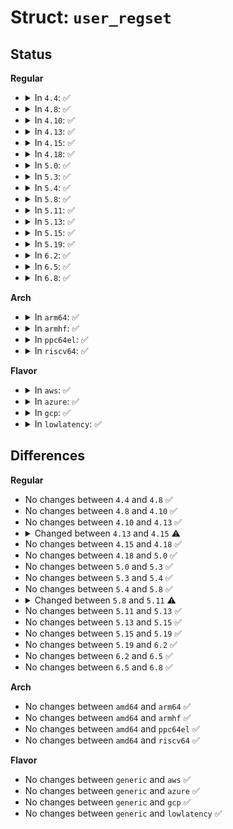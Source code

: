 # Struct: <code>user_regset</code>

## Status
<b>Regular</b>
<ul>
<li>
<details>
<summary>In <code>4.4</code>: ✅</summary>

```c
struct user_regset {
    user_regset_get_fn *get;
    user_regset_set_fn *set;
    user_regset_active_fn *active;
    user_regset_writeback_fn *writeback;
    unsigned int n;
    unsigned int size;
    unsigned int align;
    unsigned int bias;
    unsigned int core_note_type;
};
```
</details>
</li>
<li>
<details>
<summary>In <code>4.8</code>: ✅</summary>

```c
struct user_regset {
    user_regset_get_fn *get;
    user_regset_set_fn *set;
    user_regset_active_fn *active;
    user_regset_writeback_fn *writeback;
    unsigned int n;
    unsigned int size;
    unsigned int align;
    unsigned int bias;
    unsigned int core_note_type;
};
```
</details>
</li>
<li>
<details>
<summary>In <code>4.10</code>: ✅</summary>

```c
struct user_regset {
    user_regset_get_fn *get;
    user_regset_set_fn *set;
    user_regset_active_fn *active;
    user_regset_writeback_fn *writeback;
    unsigned int n;
    unsigned int size;
    unsigned int align;
    unsigned int bias;
    unsigned int core_note_type;
};
```
</details>
</li>
<li>
<details>
<summary>In <code>4.13</code>: ✅</summary>

```c
struct user_regset {
    user_regset_get_fn *get;
    user_regset_set_fn *set;
    user_regset_active_fn *active;
    user_regset_writeback_fn *writeback;
    unsigned int n;
    unsigned int size;
    unsigned int align;
    unsigned int bias;
    unsigned int core_note_type;
};
```
</details>
</li>
<li>
<details>
<summary>In <code>4.15</code>: ✅</summary>

```c
struct user_regset {
    user_regset_get_fn *get;
    user_regset_set_fn *set;
    user_regset_active_fn *active;
    user_regset_writeback_fn *writeback;
    user_regset_get_size_fn *get_size;
    unsigned int n;
    unsigned int size;
    unsigned int align;
    unsigned int bias;
    unsigned int core_note_type;
};
```
</details>
</li>
<li>
<details>
<summary>In <code>4.18</code>: ✅</summary>

```c
struct user_regset {
    user_regset_get_fn *get;
    user_regset_set_fn *set;
    user_regset_active_fn *active;
    user_regset_writeback_fn *writeback;
    user_regset_get_size_fn *get_size;
    unsigned int n;
    unsigned int size;
    unsigned int align;
    unsigned int bias;
    unsigned int core_note_type;
};
```
</details>
</li>
<li>
<details>
<summary>In <code>5.0</code>: ✅</summary>

```c
struct user_regset {
    user_regset_get_fn *get;
    user_regset_set_fn *set;
    user_regset_active_fn *active;
    user_regset_writeback_fn *writeback;
    user_regset_get_size_fn *get_size;
    unsigned int n;
    unsigned int size;
    unsigned int align;
    unsigned int bias;
    unsigned int core_note_type;
};
```
</details>
</li>
<li>
<details>
<summary>In <code>5.3</code>: ✅</summary>

```c
struct user_regset {
    user_regset_get_fn *get;
    user_regset_set_fn *set;
    user_regset_active_fn *active;
    user_regset_writeback_fn *writeback;
    user_regset_get_size_fn *get_size;
    unsigned int n;
    unsigned int size;
    unsigned int align;
    unsigned int bias;
    unsigned int core_note_type;
};
```
</details>
</li>
<li>
<details>
<summary>In <code>5.4</code>: ✅</summary>

```c
struct user_regset {
    user_regset_get_fn *get;
    user_regset_set_fn *set;
    user_regset_active_fn *active;
    user_regset_writeback_fn *writeback;
    user_regset_get_size_fn *get_size;
    unsigned int n;
    unsigned int size;
    unsigned int align;
    unsigned int bias;
    unsigned int core_note_type;
};
```
</details>
</li>
<li>
<details>
<summary>In <code>5.8</code>: ✅</summary>

```c
struct user_regset {
    user_regset_get_fn *get;
    user_regset_set_fn *set;
    user_regset_active_fn *active;
    user_regset_writeback_fn *writeback;
    user_regset_get_size_fn *get_size;
    unsigned int n;
    unsigned int size;
    unsigned int align;
    unsigned int bias;
    unsigned int core_note_type;
};
```
</details>
</li>
<li>
<details>
<summary>In <code>5.11</code>: ✅</summary>

```c
struct user_regset {
    user_regset_get2_fn *regset_get;
    user_regset_set_fn *set;
    user_regset_active_fn *active;
    user_regset_writeback_fn *writeback;
    unsigned int n;
    unsigned int size;
    unsigned int align;
    unsigned int bias;
    unsigned int core_note_type;
};
```
</details>
</li>
<li>
<details>
<summary>In <code>5.13</code>: ✅</summary>

```c
struct user_regset {
    user_regset_get2_fn *regset_get;
    user_regset_set_fn *set;
    user_regset_active_fn *active;
    user_regset_writeback_fn *writeback;
    unsigned int n;
    unsigned int size;
    unsigned int align;
    unsigned int bias;
    unsigned int core_note_type;
};
```
</details>
</li>
<li>
<details>
<summary>In <code>5.15</code>: ✅</summary>

```c
struct user_regset {
    user_regset_get2_fn *regset_get;
    user_regset_set_fn *set;
    user_regset_active_fn *active;
    user_regset_writeback_fn *writeback;
    unsigned int n;
    unsigned int size;
    unsigned int align;
    unsigned int bias;
    unsigned int core_note_type;
};
```
</details>
</li>
<li>
<details>
<summary>In <code>5.19</code>: ✅</summary>

```c
struct user_regset {
    user_regset_get2_fn *regset_get;
    user_regset_set_fn *set;
    user_regset_active_fn *active;
    user_regset_writeback_fn *writeback;
    unsigned int n;
    unsigned int size;
    unsigned int align;
    unsigned int bias;
    unsigned int core_note_type;
};
```
</details>
</li>
<li>
<details>
<summary>In <code>6.2</code>: ✅</summary>

```c
struct user_regset {
    user_regset_get2_fn *regset_get;
    user_regset_set_fn *set;
    user_regset_active_fn *active;
    user_regset_writeback_fn *writeback;
    unsigned int n;
    unsigned int size;
    unsigned int align;
    unsigned int bias;
    unsigned int core_note_type;
};
```
</details>
</li>
<li>
<details>
<summary>In <code>6.5</code>: ✅</summary>

```c
struct user_regset {
    user_regset_get2_fn *regset_get;
    user_regset_set_fn *set;
    user_regset_active_fn *active;
    user_regset_writeback_fn *writeback;
    unsigned int n;
    unsigned int size;
    unsigned int align;
    unsigned int bias;
    unsigned int core_note_type;
};
```
</details>
</li>
<li>
<details>
<summary>In <code>6.8</code>: ✅</summary>

```c
struct user_regset {
    user_regset_get2_fn *regset_get;
    user_regset_set_fn *set;
    user_regset_active_fn *active;
    user_regset_writeback_fn *writeback;
    unsigned int n;
    unsigned int size;
    unsigned int align;
    unsigned int bias;
    unsigned int core_note_type;
};
```
</details>
</li>
</ul>
<b>Arch</b>
<ul>
<li>
<details>
<summary>In <code>arm64</code>: ✅</summary>

```c
struct user_regset {
    user_regset_get_fn *get;
    user_regset_set_fn *set;
    user_regset_active_fn *active;
    user_regset_writeback_fn *writeback;
    user_regset_get_size_fn *get_size;
    unsigned int n;
    unsigned int size;
    unsigned int align;
    unsigned int bias;
    unsigned int core_note_type;
};
```
</details>
</li>
<li>
<details>
<summary>In <code>armhf</code>: ✅</summary>

```c
struct user_regset {
    user_regset_get_fn *get;
    user_regset_set_fn *set;
    user_regset_active_fn *active;
    user_regset_writeback_fn *writeback;
    user_regset_get_size_fn *get_size;
    unsigned int n;
    unsigned int size;
    unsigned int align;
    unsigned int bias;
    unsigned int core_note_type;
};
```
</details>
</li>
<li>
<details>
<summary>In <code>ppc64el</code>: ✅</summary>

```c
struct user_regset {
    user_regset_get_fn *get;
    user_regset_set_fn *set;
    user_regset_active_fn *active;
    user_regset_writeback_fn *writeback;
    user_regset_get_size_fn *get_size;
    unsigned int n;
    unsigned int size;
    unsigned int align;
    unsigned int bias;
    unsigned int core_note_type;
};
```
</details>
</li>
<li>
<details>
<summary>In <code>riscv64</code>: ✅</summary>

```c
struct user_regset {
    user_regset_get_fn *get;
    user_regset_set_fn *set;
    user_regset_active_fn *active;
    user_regset_writeback_fn *writeback;
    user_regset_get_size_fn *get_size;
    unsigned int n;
    unsigned int size;
    unsigned int align;
    unsigned int bias;
    unsigned int core_note_type;
};
```
</details>
</li>
</ul>
<b>Flavor</b>
<ul>
<li>
<details>
<summary>In <code>aws</code>: ✅</summary>

```c
struct user_regset {
    user_regset_get_fn *get;
    user_regset_set_fn *set;
    user_regset_active_fn *active;
    user_regset_writeback_fn *writeback;
    user_regset_get_size_fn *get_size;
    unsigned int n;
    unsigned int size;
    unsigned int align;
    unsigned int bias;
    unsigned int core_note_type;
};
```
</details>
</li>
<li>
<details>
<summary>In <code>azure</code>: ✅</summary>

```c
struct user_regset {
    user_regset_get_fn *get;
    user_regset_set_fn *set;
    user_regset_active_fn *active;
    user_regset_writeback_fn *writeback;
    user_regset_get_size_fn *get_size;
    unsigned int n;
    unsigned int size;
    unsigned int align;
    unsigned int bias;
    unsigned int core_note_type;
};
```
</details>
</li>
<li>
<details>
<summary>In <code>gcp</code>: ✅</summary>

```c
struct user_regset {
    user_regset_get_fn *get;
    user_regset_set_fn *set;
    user_regset_active_fn *active;
    user_regset_writeback_fn *writeback;
    user_regset_get_size_fn *get_size;
    unsigned int n;
    unsigned int size;
    unsigned int align;
    unsigned int bias;
    unsigned int core_note_type;
};
```
</details>
</li>
<li>
<details>
<summary>In <code>lowlatency</code>: ✅</summary>

```c
struct user_regset {
    user_regset_get_fn *get;
    user_regset_set_fn *set;
    user_regset_active_fn *active;
    user_regset_writeback_fn *writeback;
    user_regset_get_size_fn *get_size;
    unsigned int n;
    unsigned int size;
    unsigned int align;
    unsigned int bias;
    unsigned int core_note_type;
};
```
</details>
</li>
</ul>

## Differences
<b>Regular</b>
<ul>
<li>
No changes between <code>4.4</code> and <code>4.8</code> ✅
</li>
<li>
No changes between <code>4.8</code> and <code>4.10</code> ✅
</li>
<li>
No changes between <code>4.10</code> and <code>4.13</code> ✅
</li>
<li>
<details>
<summary>Changed between <code>4.13</code> and <code>4.15</code> ⚠️</summary>
<ul>
<li>
<b>Field added. </b>
<code>user_regset_get_size_fn *get_size</code>
</li>
</ul>
</details>
</li>
<li>
No changes between <code>4.15</code> and <code>4.18</code> ✅
</li>
<li>
No changes between <code>4.18</code> and <code>5.0</code> ✅
</li>
<li>
No changes between <code>5.0</code> and <code>5.3</code> ✅
</li>
<li>
No changes between <code>5.3</code> and <code>5.4</code> ✅
</li>
<li>
No changes between <code>5.4</code> and <code>5.8</code> ✅
</li>
<li>
<details>
<summary>Changed between <code>5.8</code> and <code>5.11</code> ⚠️</summary>
<ul>
<li>
<b>Field added. </b>
<code>user_regset_get2_fn *regset_get</code>
</li>
<li>
<b>Field removed. </b>
<code>user_regset_get_fn *get</code>
</li>
<li>
<b>Field removed. </b>
<code>user_regset_get_size_fn *get_size</code>
</li>
</ul>
</details>
</li>
<li>
No changes between <code>5.11</code> and <code>5.13</code> ✅
</li>
<li>
No changes between <code>5.13</code> and <code>5.15</code> ✅
</li>
<li>
No changes between <code>5.15</code> and <code>5.19</code> ✅
</li>
<li>
No changes between <code>5.19</code> and <code>6.2</code> ✅
</li>
<li>
No changes between <code>6.2</code> and <code>6.5</code> ✅
</li>
<li>
No changes between <code>6.5</code> and <code>6.8</code> ✅
</li>
</ul>
<b>Arch</b>
<ul>
<li>
No changes between <code>amd64</code> and <code>arm64</code> ✅
</li>
<li>
No changes between <code>amd64</code> and <code>armhf</code> ✅
</li>
<li>
No changes between <code>amd64</code> and <code>ppc64el</code> ✅
</li>
<li>
No changes between <code>amd64</code> and <code>riscv64</code> ✅
</li>
</ul>
<b>Flavor</b>
<ul>
<li>
No changes between <code>generic</code> and <code>aws</code> ✅
</li>
<li>
No changes between <code>generic</code> and <code>azure</code> ✅
</li>
<li>
No changes between <code>generic</code> and <code>gcp</code> ✅
</li>
<li>
No changes between <code>generic</code> and <code>lowlatency</code> ✅
</li>
</ul>
